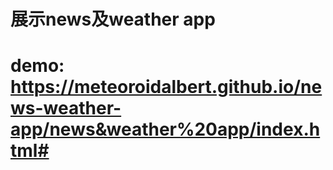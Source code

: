 # 展示news及weather app
# demo: https://meteoroidalbert.github.io/news-weather-app/news&weather%20app/index.html#
